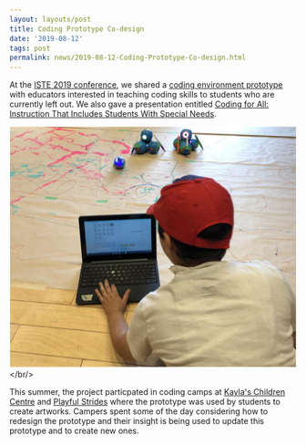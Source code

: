```yaml
---
layout: layouts/post
title: Coding Prototype Co-design
date: '2019-08-12'
tags: post
permalink: news/2019-08-12-Coding-Prototype-Co-design.html
---
```

At the [ISTE 2019 conference](https://conference.iste.org/2019/),
we shared a [coding environment prototype](https://prototype.codelearncreate.org/)
with educators interested in teaching coding skills to students
who are currently left out. We also gave a presentation entitled
[Coding for All: Instruction That Includes Students With Special Needs](https://conference.iste.org/2019/program/search/detail_session.php?id=112083158).

<img src="images/CodingCamp.png" alt="Camper coding sequences to create art with paint,
 markers and the Dash and Sphero robots." /></br/>

This summer, the project particpated in coding camps at
[Kayla's Children Centre](https://codelearncreate.ca/blog/co-design-session-1/) and
[Playful Strides](https://codelearncreate.ca/blog/co-design-session-4/)
where the prototype was used by students to create artworks. Campers
spent some of the day considering how to redesign the prototype and
their insight is being used to update this prototype and to create new ones.
